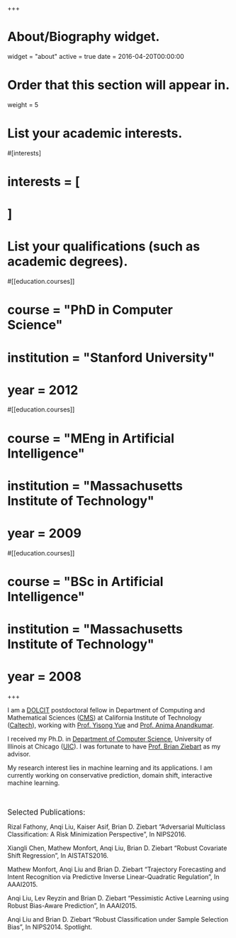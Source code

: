 +++
# About/Biography widget.
widget = "about"
active = true
date = 2016-04-20T00:00:00

# Order that this section will appear in.
weight = 5

# List your academic interests.
#[interests]
#  interests = [

#  ]

# List your qualifications (such as academic degrees).
#[[education.courses]]
#  course = "PhD in Computer Science"
#  institution = "Stanford University"
#  year = 2012

#[[education.courses]]
#  course = "MEng in Artificial Intelligence"
#  institution = "Massachusetts Institute of Technology"
#  year = 2009

#[[education.courses]]
#  course = "BSc in Artificial Intelligence"
#  institution = "Massachusetts Institute of Technology"
#  year = 2008

+++


I am a [DOLCIT](http://dolcit.cms.caltech.edu/index.html) postdoctoral fellow in Department of Computing and Mathematical Sciences ([CMS](http://www.cms.caltech.edu/)) at California Institute of Technology ([Caltech](http://www.caltech.edu/)), working with [Prof. Yisong Yue](http://www.yisongyue.com/index.php) and [Prof. Anima Anandkumar](http://tensorlab.cms.caltech.edu/users/anima/).

I received my Ph.D. in [Department of Computer Science](https://www.cs.uic.edu/), University of Illinois at Chicago ([UIC](https://uic.edu/)). I was fortunate to have [Prof. Brian Ziebart](https://www.cs.uic.edu/Ziebart) as my advisor.

My research interest lies in machine learning and its applications. I am currently working on conservative prediction, domain shift, interactive machine learning.


<br/><br/>
<span style="font-size:larger;">Selected Publications:</space>



Rizal Fathony, Anqi Liu, Kaiser Asif, Brian D. Ziebart “Adversarial Multiclass Classification: A Risk Minimization Perspective”, In NIPS2016.

Xiangli Chen, Mathew Monfort, Anqi Liu, Brian D. Ziebart “Robust Covariate Shift Regression”, In AISTATS2016.

Mathew Monfort, Anqi Liu and Brian D. Ziebart “Trajectory Forecasting and Intent Recognition via Predictive Inverse Linear-Quadratic Regulation”, In AAAI2015.

Anqi Liu, Lev Reyzin and Brian D. Ziebart “Pessimistic Active Learning using Robust Bias-Aware Prediction”, In AAAI2015.

Anqi Liu and Brian D. Ziebart “Robust Classification under Sample Selection Bias”, In NIPS2014. Spotlight.

<br/><br/>
